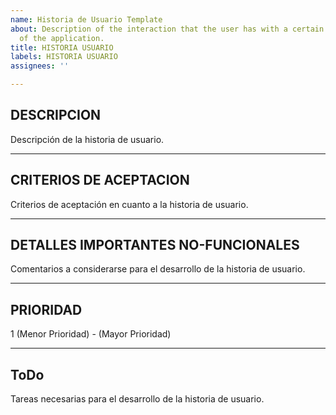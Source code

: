 ```yaml
---
name: Historia de Usuario Template
about: Description of the interaction that the user has with a certain functionality
  of the application.
title: HISTORIA USUARIO
labels: HISTORIA USUARIO
assignees: ''

---
```


## DESCRIPCION
Descripción de la historia de usuario.

-------------------------------------------------------------------------------------------------------

## CRITERIOS DE ACEPTACION
Criterios de aceptación en cuanto a la historia de usuario.

-------------------------------------------------------------------------------------------------------

## DETALLES IMPORTANTES NO-FUNCIONALES
Comentarios a considerarse para el desarrollo de la historia de usuario.

-------------------------------------------------------------------------------------------------------

## PRIORIDAD
1 (Menor Prioridad) - (Mayor Prioridad)

-------------------------------------------------------------------------------------------------------

## ToDo
Tareas necesarias para el desarrollo de la historia de usuario.